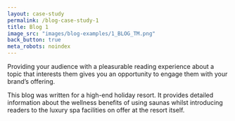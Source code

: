 ```yaml
---
layout: case-study
permalink: /blog-case-study-1
title: Blog 1
image_src: "images/blog-examples/1_BLOG_TM.png"
back_button: true
meta_robots: noindex
---
```

Providing your audience with a pleasurable reading experience about a topic that interests them gives you an opportunity to engage them with your brand’s offering.  

This blog was written for a high-end holiday resort. It provides detailed information about the wellness benefits of using saunas whilst introducing readers to the luxury spa facilities on offer at the resort itself.
